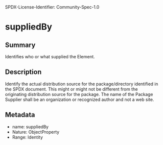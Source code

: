 SPDX-License-Identifier: Community-Spec-1.0

# suppliedBy

## Summary

Identifies who or what supplied the Element.

## Description

Identify the actual distribution source for the package/directory identified in the SPDX document. 
This might or might not be different from the originating distribution source for the package. 
The name of the Package Supplier shall be an organization or recognized author and not a web site.


## Metadata

- name: suppliedBy
- Nature: ObjectProperty
- Range: Identity
